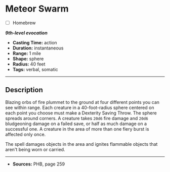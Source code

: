 # Meteor Swarm
- [ ] Homebrew

***9th-level evocation***
- **Casting Time:** action
- **Duration:** instantaneous
- **Range:** 1 mile
- **Shape:** sphere
- **Radius:** 40 feet
- **Tags:** verbal, somatic

---

## Description
Blazing orbs of fire plummet to the ground at four different points you can see within range.
Each creature in a 40-foot-radius sphere centered on each point you choose must make a Dexterity Saving Throw.
The sphere spreads around corners.
A creature takes `20d6` fire damage and `20d6` bludgeoning damage on a failed save, or half as much damage on a successful one.
A creature in the area of more than one fiery burst is affected only once.

The spell damages objects in the area and ignites flammable objects that aren't being worn or carried.

---

- **Sources:** PHB, page 259
